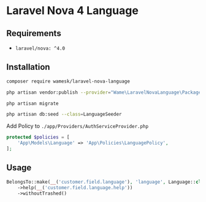 # Laravel Nova 4 Language



## Requirements

- `laravel/nova: ^4.0`


## Installation

```bash
composer require wamesk/laravel-nova-language
```

```bash
php artisan vendor:publish --provider="Wame\LaravelNovaLanguage\PackageServiceProvider"
```

```bash
php artisan migrate
```

```bash
php artisan db:seed --class=LanguageSeeder
```

Add Policy to `./app/Providers/AuthServiceProvider.php`
```php
protected $policies = [
    'App\Models\Language' => 'App\Policies\LanguagePolicy',
];
```

## Usage

```php
BelongsTo::make(__('customer.field.language'), 'language', Language::class)
    ->help(__('customer.field.language.help'))
    ->withoutTrashed()
```
